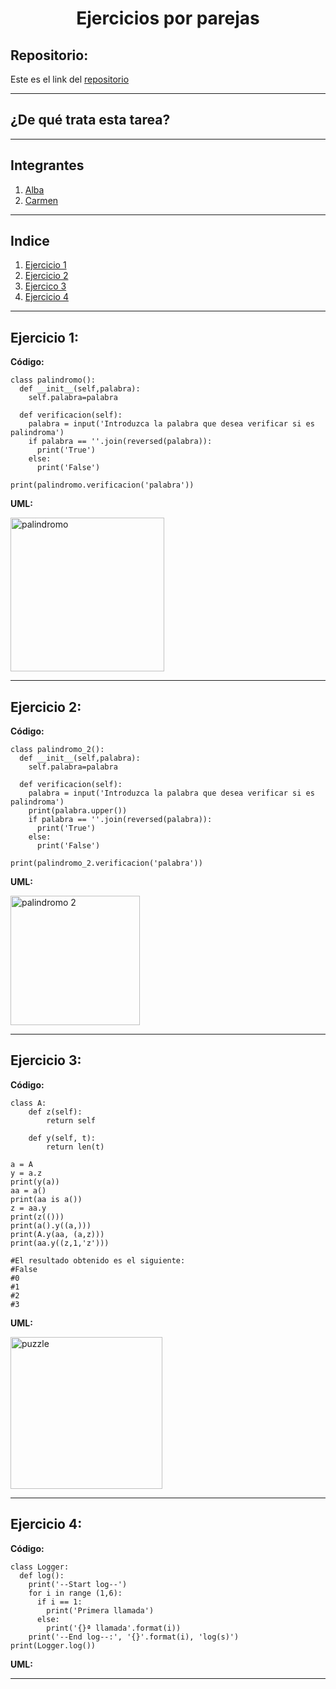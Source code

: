 <h1 align="center">	Ejercicios por parejas</h1>

<h2>Repositorio:</h2>

Este es el link del [repositorio](https://github.com/albabernal03/ejercicios_parejas_POO)

***
<h2>¿De qué trata esta tarea?</h2>


***
## Integrantes

1. [Alba](https://github.com/albabernal03) 
2. [Carmen](https://github.com/carmenm02)



***
## Indice

1. [Ejercicio 1](#id1)
2. [Ejercicio 2](#id2)
3. [Ejercico 3](#id3)
4. [Ejercicio 4](#id4)

***

## Ejercicio 1:

**Código:**
```
class palindromo():
  def __init__(self,palabra):
    self.palabra=palabra
    
  def verificacion(self):
    palabra = input('Introduzca la palabra que desea verificar si es palindroma')
    if palabra == ''.join(reversed(palabra)):
      print('True')
    else:
      print('False')
      
print(palindromo.verificacion('palabra'))
```

**UML:**

<img width="246" alt="palindromo" src="https://user-images.githubusercontent.com/91721886/159340627-0a7b8f68-c782-4e7a-905d-acfadaaac8a8.png">



***

## Ejercicio 2:

**Código:**

```
class palindromo_2():
  def __init__(self,palabra):
    self.palabra=palabra
    
  def verificacion(self):
    palabra = input('Introduzca la palabra que desea verificar si es palindroma')
    print(palabra.upper())
    if palabra == ''.join(reversed(palabra)):
      print('True')
    else:
      print('False')
      
print(palindromo_2.verificacion('palabra'))
```
**UML:**

<img width="207" alt="palindromo 2" src="https://user-images.githubusercontent.com/91721886/159341861-28562644-bf18-4fcb-a79e-5ad753471151.png">


***

## Ejercicio 3:

**Código:**

```
class A: 
    def z(self): 
        return self 
 
    def y(self, t): 
        return len(t) 
 
a = A 
y = a.z 
print(y(a)) 
aa = a() 
print(aa is a()) 
z = aa.y 
print(z(())) 
print(a().y((a,))) 
print(A.y(aa, (a,z))) 
print(aa.y((z,1,'z'))) 

#El resultado obtenido es el siguiente:
#False
#0
#1
#2
#3
```

**UML:**

<img width="243" alt="puzzle" src="https://user-images.githubusercontent.com/91721886/159344658-ba068d62-04b8-4e65-a7ec-303d6a9b83c4.png">


***

## Ejercicio 4:

**Código:**
```
class Logger:
  def log():
    print('--Start log--')
    for i in range (1,6):
      if i == 1:
        print('Primera llamada')
      else:
        print('{}ª llamada'.format(i))
    print('--End log--:', '{}'.format(i), 'log(s)')
print(Logger.log())
```
**UML:**
***
